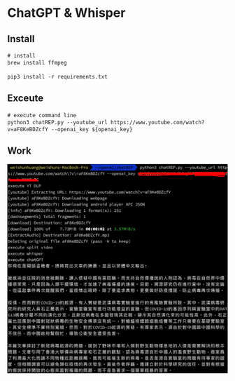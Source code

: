 # ChatGPT & Whisper

## Install
```shell
# install
brew install ffmpeg

pip3 install -r requirements.txt
```

## Exceute
```shell
# execute command line
python3 chatREP.py --youtube_url https://www.youtube.com/watch?v=aF8KeBDZcfY --openai_key ${openai_key}
```

## Work
![image](https://github.com/water25234/ChatREP/blob/main/1678023346911.jpg)
